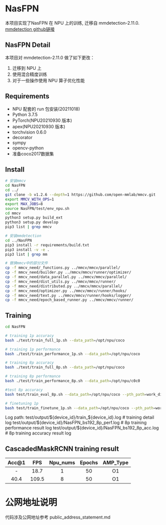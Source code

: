 # NasFPN

本项目实现了NasFPN 在 NPU 上的训练, 迁移自 mmdetection-2.11.0.
[mmdetection github链接](https://github.com/open-mmlab/mmdetection)

## NasFPN Detail

本项目对 mmdetection-2.11.0 做了如下更改：
1. 迁移到 NPU 上
2. 使用混合精度训练
3. 对于一些操作使用 NPU 算子优化性能


## Requirements

- NPU 配套的 run 包安装(20211018)
- Python 3.7.5
- PyTorch(NPU20210930 版本)
- apex(NPU20210930 版本)
- torchvision 0.6.0
- decorator
- sympy
- opencv-python
- 准备coco2017数据集

## Install

```bash
# 安装mmcv
cd NasFPN
cd ../
git clone -b v1.2.6 --depth=1 https://github.com/open-mmlab/mmcv.git
export MMCV_WITH_OPS=1
export MAX_JOBS=8
source NasFPN/test/env_npu.sh
cd mmcv
python3 setup.py build_ext
python3 setup.py develop
pip3 list | grep mmcv

# 安装mmdetection
cd ../NasFPN
pip3 install -r requirements/build.txt
pip3 install -v -e .
pip3 list | grep mm

# 替换mmcv中的部分文件
cp -f mmcv_need/_functions.py ../mmcv/mmcv/parallel/
cp -f mmcv_need/builder.py ../mmcv/mmcv/runner/optimizer/
cp -f mmcv_need/data_parallel.py ../mmcv/mmcv/parallel/
cp -f mmcv_need/dist_utils.py ../mmcv/mmcv/runner/
cp -f mmcv_need/distributed.py ../mmcv/mmcv/parallel/
cp -f mmcv_need/optimizer.py ../mmcv/mmcv/runner/hooks/
cp -f mmcv_need/text.py ../mmcv/mmcv/runner/hooks/logger/
cp -f mmcv_need/epoch_based_runner.py ../mmcv/mmcv/runner/
```
## Training

```bash
cd NasFPN

# training 1p accuracy
bash ./test/train_full_1p.sh --data_path=/opt/npu/coco

# training 1p performance
bash ./test/train_performance_1p.sh --data_path=/opt/npu/coco

# training 8p accuracy
bash ./test/train_full_8p.sh --data_path=/opt/npu/coco

# training 8p performance
bash ./test/train_performance_8p.sh --data_path=/opt/npu/c0c0

#test 8p accuracy
bash test/train_eval_8p.sh --data_path=/opt/npu/coco --pth_path=work_dirs/retinanet_r50_nasfpn_crop640_50e_coco/latest.pth

# finetuning 1p
bash test/train_finetune_1p.sh --data_path=/opt/npu/coco --pth_path=work_dirs/retinanet_r50_nasfpn_crop640_50e_coco/latest.pth
```

Log path:
    test/output/${device_id}/train_${device_id}.log           # training detail log
    test/output/${device_id}/NasFPN_bs192_8p_perf.log  # 8p training performance result log
    test/output/${device_id}/NasFPN_bs192_8p_acc.log   # 8p training accuracy result log



## CascadedMaskRCNN training result

| Acc@1 |  FPS  | Npu_nums | Epochs | AMP_Type |
| :---: | :---: | :------: | :----: | :------: |
|   -   | 18.7  |    1     |   50   |    O1    |
| 40.4  | 109.5 |    8     |   50   |    O1    |

# 公网地址说明

代码涉及公网地址参考 public_address_statement.md